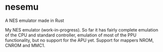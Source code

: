 # nesemu
A NES emulator made in Rust

My NES emulator (work-in-progress). So far it has fairly complete emulation of the CPU and standard controller, emulation of most of the PPU functionality, but no support for the APU yet. Support for mappers NROM, CNROM and MMC1.
